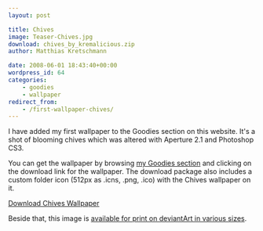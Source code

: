 ```yaml
---
layout: post

title: Chives
image: Teaser-Chives.jpg
download: chives_by_kremalicious.zip
author: Matthias Kretschmann

date: 2008-06-01 18:43:40+00:00
wordpress_id: 64
categories:
	- goodies
	- wallpaper
redirect_from:
	- /first-wallpaper-chives/
---
```


I have added my first wallpaper to the Goodies section on this website. It's a shot of blooming chives which was altered with Aperture 2.1 and Photoshop CS3.

You can get the wallpaper by browsing [my Goodies section](http://www.kremalicious.com/goodies/) and clicking on the download link for the wallpaper. The download package also includes a custom folder icon (512px as .icns, .png, .ico) with the Chives wallpaper on it.

<a class="btn btn-block icon icon-download" href="/media/chives_by_kremalicious.zip">Download Chives Wallpaper</a>

Beside that, this image is [available for print on deviantArt in various sizes](http://www.deviantart.com/print/3347544/).
